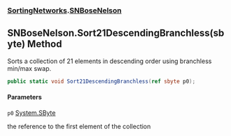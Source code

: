 ### [SortingNetworks](SortingNetworks.md 'SortingNetworks').[SNBoseNelson](SortingNetworks.SNBoseNelson.md 'SortingNetworks.SNBoseNelson')

## SNBoseNelson.Sort21DescendingBranchless(sbyte) Method

Sorts a collection of 21 elements in descending order using branchless min/max swap.

```csharp
public static void Sort21DescendingBranchless(ref sbyte p0);
```
#### Parameters

<a name='SortingNetworks.SNBoseNelson.Sort21DescendingBranchless(sbyte).p0'></a>

`p0` [System.SByte](https://docs.microsoft.com/en-us/dotnet/api/System.SByte 'System.SByte')

the reference to the first element of the collection